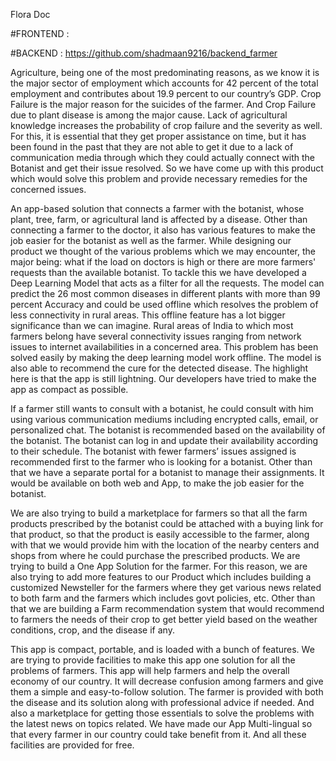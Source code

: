 Flora Doc


#FRONTEND : 

#BACKEND : https://github.com/shadmaan9216/backend_farmer

 Agriculture, being one of the most predominating reasons, as we know it is the major sector of employment which accounts for 42 percent of the total employment and contributes about 19.9 percent to our country’s GDP. Crop Failure is the major reason for the suicides of the farmer. And Crop Failure due to plant disease is among the major cause. Lack of agricultural knowledge increases the probability of crop failure and the severity as well. For this, it is essential that they get proper assistance on time, but it has been found in the past that they are not able to get it due to a lack of communication media through which they could actually connect with the Botanist and get their issue resolved. So we have come up with this product which would solve this problem and provide necessary remedies for the concerned issues. 

An app-based solution that connects a farmer with the botanist, whose plant, tree, farm, or agricultural land is affected by a disease. Other than connecting a farmer to the doctor, it also has various features to make the job easier for the botanist as well as the farmer. While designing our product we thought of the various problems which we may encounter, the major being: what if the load on doctors is high or there are more farmers' requests than the available botanist. To tackle this we have developed a Deep Learning Model that acts as a filter for all the requests. The model can predict the 26 most common diseases in different plants with more than 99 percent Accuracy and could be used offline which resolves the problem of less connectivity in rural areas. This offline feature has a lot bigger significance than we can imagine. Rural areas of India to which most farmers belong have several connectivity issues ranging from network issues to internet availabilities in a concerned area. This problem has been solved easily by making the deep learning model work offline. The model is also able to recommend the cure for the detected disease. The highlight here is that the app is still lightning. Our developers have tried to make the app as compact as possible. 

If a farmer still wants to consult with a botanist, he could consult with him using various communication mediums including encrypted calls, email, or personalized chat. The botanist is recommended based on the availability of the botanist. The botanist can log in and update their availability according to their schedule. The botanist with fewer farmers’ issues assigned is recommended first to the farmer who is looking for a botanist. Other than that we have a separate portal for a botanist to manage their assignments. It would be available on both web and App, to make the job easier for the botanist.  

We are also trying to build a marketplace for farmers so that all the farm products prescribed by the botanist could be attached with a buying link for that product, so that the product is easily accessible to the farmer, along with that we would provide him with the location of the nearby centers and shops from where he could purchase the prescribed products. We are trying to build a One App Solution for the farmer. For this reason, we are also trying to add more features to our Product which includes building a customized Newsteller for the farmers where they get various news related to both farm and the farmers which includes govt policies, etc. Other than that we are building a Farm recommendation system that would recommend to farmers the needs of their crop to get better yield based on the weather conditions, crop, and the disease if any.  

This app is compact, portable, and is loaded with a bunch of features. We are trying to provide facilities to make this app one solution for all the problems of farmers. This app will help farmers and help the overall economy of our country. It will decrease confusion among farmers and give them a simple and easy-to-follow solution. The farmer is provided with both the disease and its solution along with professional advice if needed. And also a marketplace for getting those essentials to solve the problems with the latest news on topics related. We have made our App Multi-lingual so that every farmer in our country could take benefit from it. And all these facilities are provided for free. 






